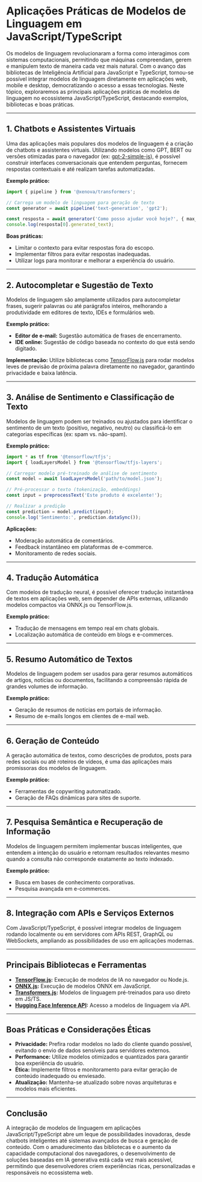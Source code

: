 # Aplicações Práticas de Modelos de Linguagem em JavaScript/TypeScript

Os modelos de linguagem revolucionaram a forma como interagimos com sistemas computacionais, permitindo que máquinas compreendam, gerem e manipulem texto de maneira cada vez mais natural. Com o avanço das bibliotecas de Inteligência Artificial para JavaScript e TypeScript, tornou-se possível integrar modelos de linguagem diretamente em aplicações web, mobile e desktop, democratizando o acesso a essas tecnologias. Neste tópico, exploraremos as principais aplicações práticas de modelos de linguagem no ecossistema JavaScript/TypeScript, destacando exemplos, bibliotecas e boas práticas.

---

## 1. **Chatbots e Assistentes Virtuais**

Uma das aplicações mais populares dos modelos de linguagem é a criação de chatbots e assistentes virtuais. Utilizando modelos como GPT, BERT ou versões otimizadas para o navegador (ex: [gpt-2-simple-js](https://github.com/nomic-ai/gpt-2-simple-js)), é possível construir interfaces conversacionais que entendem perguntas, fornecem respostas contextuais e até realizam tarefas automatizadas.

**Exemplo prático:**
```typescript
import { pipeline } from '@xenova/transformers';

// Carrega um modelo de linguagem para geração de texto
const generator = await pipeline('text-generation', 'gpt2');

const resposta = await generator('Como posso ajudar você hoje?', { max_length: 50 });
console.log(resposta[0].generated_text);
```

**Boas práticas:**
- Limitar o contexto para evitar respostas fora do escopo.
- Implementar filtros para evitar respostas inadequadas.
- Utilizar logs para monitorar e melhorar a experiência do usuário.

---

## 2. **Autocompletar e Sugestão de Texto**

Modelos de linguagem são amplamente utilizados para autocompletar frases, sugerir palavras ou até parágrafos inteiros, melhorando a produtividade em editores de texto, IDEs e formulários web.

**Exemplo prático:**
- **Editor de e-mail:** Sugestão automática de frases de encerramento.
- **IDE online:** Sugestão de código baseada no contexto do que está sendo digitado.

**Implementação:**
Utilize bibliotecas como [TensorFlow.js](https://www.tensorflow.org/js) para rodar modelos leves de previsão de próxima palavra diretamente no navegador, garantindo privacidade e baixa latência.

---

## 3. **Análise de Sentimento e Classificação de Texto**

Modelos de linguagem podem ser treinados ou ajustados para identificar o sentimento de um texto (positivo, negativo, neutro) ou classificá-lo em categorias específicas (ex: spam vs. não-spam).

**Exemplo prático:**
```typescript
import * as tf from '@tensorflow/tfjs';
import { loadLayersModel } from '@tensorflow/tfjs-layers';

// Carregar modelo pré-treinado de análise de sentimento
const model = await loadLayersModel('path/to/model.json');

// Pré-processar o texto (tokenização, embeddings)
const input = preprocessText('Este produto é excelente!');

// Realizar a predição
const prediction = model.predict(input);
console.log('Sentimento:', prediction.dataSync());
```

**Aplicações:**
- Moderação automática de comentários.
- Feedback instantâneo em plataformas de e-commerce.
- Monitoramento de redes sociais.

---

## 4. **Tradução Automática**

Com modelos de tradução neural, é possível oferecer tradução instantânea de textos em aplicações web, sem depender de APIs externas, utilizando modelos compactos via ONNX.js ou TensorFlow.js.

**Exemplo prático:**
- Tradução de mensagens em tempo real em chats globais.
- Localização automática de conteúdo em blogs e e-commerces.

---

## 5. **Resumo Automático de Textos**

Modelos de linguagem podem ser usados para gerar resumos automáticos de artigos, notícias ou documentos, facilitando a compreensão rápida de grandes volumes de informação.

**Exemplo prático:**
- Geração de resumos de notícias em portais de informação.
- Resumo de e-mails longos em clientes de e-mail web.

---

## 6. **Geração de Conteúdo**

A geração automática de textos, como descrições de produtos, posts para redes sociais ou até roteiros de vídeos, é uma das aplicações mais promissoras dos modelos de linguagem.

**Exemplo prático:**
- Ferramentas de copywriting automatizado.
- Geração de FAQs dinâmicas para sites de suporte.

---

## 7. **Pesquisa Semântica e Recuperação de Informação**

Modelos de linguagem permitem implementar buscas inteligentes, que entendem a intenção do usuário e retornam resultados relevantes mesmo quando a consulta não corresponde exatamente ao texto indexado.

**Exemplo prático:**
- Busca em bases de conhecimento corporativas.
- Pesquisa avançada em e-commerces.

---

## 8. **Integração com APIs e Serviços Externos**

Com JavaScript/TypeScript, é possível integrar modelos de linguagem rodando localmente ou em servidores com APIs REST, GraphQL ou WebSockets, ampliando as possibilidades de uso em aplicações modernas.

---

## **Principais Bibliotecas e Ferramentas**

- **[TensorFlow.js](https://www.tensorflow.org/js):** Execução de modelos de IA no navegador ou Node.js.
- **[ONNX.js](https://github.com/microsoft/onnxjs):** Execução de modelos ONNX em JavaScript.
- **[Transformers.js](https://xenova.github.io/transformers.js/):** Modelos de linguagem pré-treinados para uso direto em JS/TS.
- **[Hugging Face Inference API](https://huggingface.co/inference-api):** Acesso a modelos de linguagem via API.

---

## **Boas Práticas e Considerações Éticas**

- **Privacidade:** Prefira rodar modelos no lado do cliente quando possível, evitando o envio de dados sensíveis para servidores externos.
- **Performance:** Utilize modelos otimizados e quantizados para garantir boa experiência do usuário.
- **Ética:** Implemente filtros e monitoramento para evitar geração de conteúdo inadequado ou enviesado.
- **Atualização:** Mantenha-se atualizado sobre novas arquiteturas e modelos mais eficientes.

---

## **Conclusão**

A integração de modelos de linguagem em aplicações JavaScript/TypeScript abre um leque de possibilidades inovadoras, desde chatbots inteligentes até sistemas avançados de busca e geração de conteúdo. Com o amadurecimento das bibliotecas e o aumento da capacidade computacional dos navegadores, o desenvolvimento de soluções baseadas em IA generativa está cada vez mais acessível, permitindo que desenvolvedores criem experiências ricas, personalizadas e responsáveis no ecossistema web.